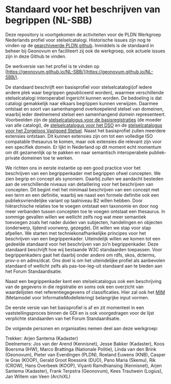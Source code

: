 # Standaard voor het beschrijven van begrippen (NL-SBB)

Deze repository is voortgekomen de activiteiten voor de PLDN Werkgroep Nederlands profiel voor stelselcatalogi. Historische issues zijn nog te vinden op de [gearchiveerde PLDN github](https://github.com/pldn/nederlands-profiel-voor-stelselcatalogi/issues?q=is%3Aissue). Inmiddels is de standaard in beheer bij Geonovum en faciliteert zij ook de werkgroep, ook actuele issues zijn in deze Github te vinden.

De werkversie van het profiel is te vinden op [https://geonovum.github.io/NL-SBB/](https://geonovum.github.io/NL-SBB/).
 
De standaard beschrijft een basisprofiel voor stelselcatalogi(of iedere andere plek waar begrippen gepubliceerd worden), waarmee verschillende stelselcatalogi interoperabel ingericht kunnen worden. De bedoeling is dat catalogi gemakkelijk naar elkaars begrippen kunnen verwijzen. Daarmee ontstaat en soort van samenhangend overkoepelend stelsel van domeinen, waarbij ieder deelnemend stelsel een samenhangend domein representeert. Voorbeelden zijn de [stelselcatalogus voor de basisregistraties](https://www.stelselcatalogus.nl/) (de moeder van alle catalogi), de [stelselcatalogus voor het DSO](https://stelselcatalogus.omgevingswet.overheid.nl/) en de [stelselcatalogus voor het Zorgeloos Vastgoed Stelsel](https://taxonomie.zorgeloosvastgoed.nl/).  Naast het basisprofiel zullen meerdere extensies ontstaan. Dit kunnen extensies zijn om tot een volledige ISO compatable thesaurus te komen, maar ook extensies die relevant zijn voor een specifiek domein. Er lijkt in Nederland op dit moment echt momentum om dit gezamenlijk op te pakken en naar semantisch interoperabele publiek-private domeinen toe te werken.
 
We richten ons in eerste instantie op een good practice voor het beschrijven van een begrippenkader met begrippen ofwel concepten. We zien begrip en concept als synoniem. Daarbij zullen we aandacht besteden aan de verschillende niveaus van detaillering voor het beschrijven van concepten. Dit begint met het minimaal beschrijven van een concept met een term en een definitie, waarbij we naast een formele definitie ook een publieksvriendelijke variant op taalniveau B2 willen hebben. Door hiërarchische relaties toe te voegen ontstaat een taxonomie en door nog meer verbanden tussen concepten toe te voegen ontstaat een thesaurus. In sommige gevallen willen we wellicht zelfs nog wat meer semantiek toevoegen zoals het nader duiden van subjecten, handelingen en objecten (onderwerp, lijdend voorwerp, gezegde). Dit willen we stap voor stap afpellen. We starten met techniekonafhankelijke principes voor het beschrijven van een begrippenkader. Uiteindelijk willen we komen tot een gedeelde standaard voor het beschrijven van zo’n begrippenkader. Deze standaard beschrijft hoe wij bestaande W3C standaarden toepassen. Voor begrippenkaders gaat het daarbij onder andere om rdfs, skos, dcterms, prov-o en adms/dcat. Ons doel is om het uiteindelijke profiel als aanbevolen standaard of wellicht zelfs als pas-toe-leg-uit standaard aan te bieden aan het Forum Standaardisatie.

Naast een begrippenkader kent een stelselcatalogus ook een beschrijving van de gegevens in die registratie en soms ook een overzicht van waardelijsten met referentiegegevens of classificaties. Hier zal ook het [MIM](https://www.geonovum.nl/geo-standaarden/metamodel-informatiemodellering-mim) (Metamodel voor InformatieModellelering) belangrijke input vormen.
 
De eerste versie van het basisprofiel is af en zit momenteel in een vaststellingsproces binnen de GDI en is ook voorgedragen voor de lijst verplichte standaarden van het Forum Standaardisatie.
 
De volgende personen en organisaties nemen deel aan deze werkgroep:

Trekker: Arjen Santema (Kadaster)<br>
Deelnemers: 
Jos van der Arend (Kennisnet), Jesse Bakker (Kadaster), Koos Boersma (IHW), Marco Brattinga (Nationale Politie), Linda van den Brink (Geonovum), Pieter van Everdingen (PLDN), Roeland Euwens (KNB), Casper le Gras (KOOP), Gerald Groot Roessink (DUO), Pano Maria (Skemu), Rik (CROW), Hans Overbeek (KOOP), Viyanti Ramdhiansing (Kennisnet), Arjen Santema (Kadaster), Frank Terpstra (Geonovum), Kees Trautwein (Logius), Jan Willem van Veen (ArchiXL)
